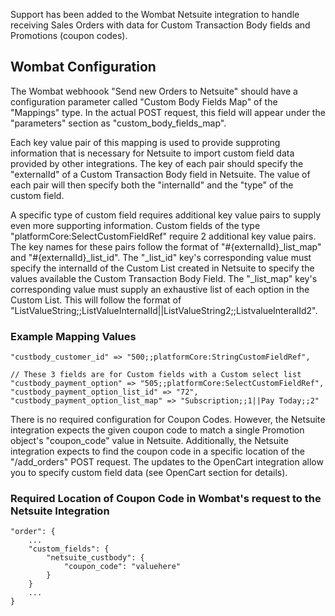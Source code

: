 Support has been added to the Wombat Netsuite integration to handle receiving Sales Orders with data for Custom Transaction Body fields and Promotions (coupon codes).

## Wombat Configuration
The Wombat webhoook "Send new Orders to Netsuite"  should have a configuration parameter called "Custom Body Fields Map" of the "Mappings" type. In the actual POST request, this field will appear under the "parameters" section as "custom_body_fields_map".

Each key value pair of this mapping is used to provide supproting information that is necessary for Netsuite to import custom field data provided by other integrations. The key of each pair should specify the "externalId" of a Custom Transaction Body field in Netsuite. The value of each pair will then specify both the "internalId" and the "type" of the custom field.

A specific type of custom field requires additional key value pairs to supply even more supporting information. Custom fields of the type "platformCore:SelectCustomFieldRef" require 2 additional key value pairs. The key names for these pairs follow the format of "#{externalId}_list_map" and "#{externalId}_list_id". The "_list_id" key's corresponding value must specify the internalId of the Custom List created in Netsuite to specify the values available the Custom Transaction Body Field. The "_list_map" key's corresponding value must supply an exhaustive list of each option in the Custom List. This will follow the format of "ListValueString;;ListValueInternalId||ListValueString2;;ListvalueInteralId2".

### Example Mapping Values
	"custbody_customer_id" => "500;;platformCore:StringCustomFieldRef",

	// These 3 fields are for Custom fields with a Custom select list
	"custbody_payment_option" => "505;;platformCore:SelectCustomFieldRef",
	"custbody_payment_option_list_id" => "72",
	"custbody_payment_option_list_map" => "Subscription;;1||Pay Today;;2"

There is no required configuration for Coupon Codes. However, the Netsuite integration expects the given coupon code to match a single Promotion object's "coupon_code" value in Netsuite. Additionally, the Netsuite integration expects to find the coupon code in a specific location of the "/add_orders" POST request. The updates to the OpenCart integration allow you to specify custom field data (see OpenCart section for details).


### Required Location of Coupon Code in Wombat's request to the Netsuite Integration
	"order": {
		...
		"custom_fields": {
			"netsuite_custbody": {
				"coupon_code": "valuehere"
			}
		}
		...
	}
